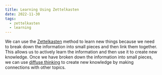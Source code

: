 ```yaml
---
title: Learning Using Zettelkasten
date: 2022-11-30
tags:
  - zettelkasten
  - learning
---
```


We can use the [Zettelkasten](/zettelkasten) method to learn new things because we need to break down the information into small pieces and then link them together. This allows us to actively learn the information and then use it to create new knowledge. Once we have broken down the information into small pieces, we can use [diffuse thinking](/diffuse-thinking) to create new knowledge by making connections with other topics.
